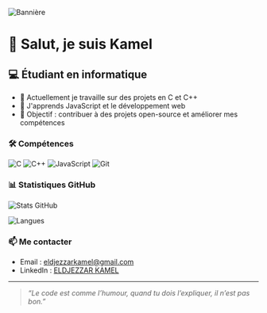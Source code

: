 ![Bannière](https://raw.githubusercontent.com/saadeghi/saadeghi/master/dino.gif)

# 👋 Salut, je suis Kamel

## 💻 Étudiant en informatique
- 🔭 Actuellement je travaille sur des projets en C et C++
- 🌱 J'apprends JavaScript et le développement web
- 🚀 Objectif : contribuer à des projets open-source et améliorer mes compétences

### 🛠️ Compétences
![C](https://img.shields.io/badge/Code-C-blue)
![C++](https://img.shields.io/badge/Code-C++-brightgreen)
![JavaScript](https://img.shields.io/badge/Code-JavaScript-yellow)
![Git](https://img.shields.io/badge/Tools-Git-orange)

### 📊 Statistiques GitHub
![Stats GitHub](https://github-readme-stats.vercel.app/api?username=Kamel-eldjezzar&show_icons=true&theme=radical)

![Langues](https://github-readme-stats.vercel.app/api/top-langs/?username=Kamel-eldjezzar&layout=compact&theme=radical)

### 📫 Me contacter
- Email : eldjezzarkamel@gmail.com
- LinkedIn : [ELDJEZZAR KAMEL](https://linkedin.com)

---

> *“Le code est comme l’humour, quand tu dois l’expliquer, il n’est pas bon.”*
